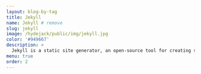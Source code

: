 ```yaml
---
layout: blog-by-tag
title: Jekyll
name: Jekyll # remove
slug: jekyll
image: /hydejack/public/img/jekyll.jpg
color: '#949667'
description: >
  Jekyll is a static site generator, an open-source tool for creating simple yet powerful websites of all shapes and sizes.
menu: true
order: 2
---
```

